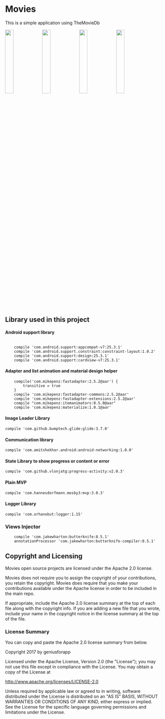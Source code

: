 # Movies
This is a simple application using <a harf="https://www.themoviedb.org">TheMovieDb</a> 



<img src="https://raw.githubusercontent.com/geniusforapp/movies/master/image1.png" width="23%"/></img>
<img src="https://raw.githubusercontent.com/geniusforapp/movies/master/image2.png" width="23%"/></img>
<img src="https://raw.githubusercontent.com/geniusforapp/movies/master/image3.png" width="23%"/></img>
<img src="https://raw.githubusercontent.com/geniusforapp/movies/master/image4.png" width="23%"/></img>

## Library used in this project

#### Android support library
```

    compile 'com.android.support:appcompat-v7:25.3.1'
    compile 'com.android.support.constraint:constraint-layout:1.0.2'
    compile 'com.android.support:design:25.3.1'
    compile 'com.android.support:cardview-v7:25.3.1'
```

#### Adapter and list animation and material design helper
```
    compile('com.mikepenz:fastadapter:2.5.2@aar') {
        transitive = true
    }
    compile 'com.mikepenz:fastadapter-commons:2.5.2@aar'
    compile 'com.mikepenz:fastadapter-extensions:2.5.2@aar'
    compile "com.mikepenz:itemanimators:0.5.0@aar"
    compile 'com.mikepenz:materialize:1.0.1@aar'
```

#### Image Loader Library
```
compile 'com.github.bumptech.glide:glide:3.7.0'
```
#### Communication library
```
compile 'com.amitshekhar.android:android-networking:1.0.0'
```
#### State Library to show progress or content or error
```
compile 'com.github.vlonjatg:progress-activity:v2.0.3'
```
#### Plain MVP
```
compile 'com.hannesdorfmann.mosby3:mvp:3.0.3'
```
#### Logger Library
```
compile 'com.orhanobut:logger:1.15'
```
### Views Injector
```
    compile 'com.jakewharton:butterknife:8.5.1'
    annotationProcessor 'com.jakewharton:butterknife-compiler:8.5.1'
```


Copyright and Licensing
-----------------------

Movies open source projects are licensed under the Apache 2.0 license.

Movies does not require you to assign the copyright of your contributions, you retain the copyright. Movies does require that you make your contributions available under the Apache license in order to be included in the main repo.

If appropriate, include the Apache 2.0 license summary at the top of each file along with the copyright info. If you are adding a new file that you wrote, include your name in the copyright notice in the license summary at the top of the file.

### License Summary

You can copy and paste the Apache 2.0 license summary from below.


Copyright 2017 by geniusforapp

Licensed under the Apache License, Version 2.0 (the "License");
you may not use this file except in compliance with the License.
You may obtain a copy of the License at

http://www.apache.org/licenses/LICENSE-2.0

Unless required by applicable law or agreed to in writing, software
distributed under the License is distributed on an "AS IS" BASIS,
WITHOUT WARRANTIES OR CONDITIONS OF ANY KIND, either express or implied.
See the License for the specific language governing permissions and
limitations under the License.
